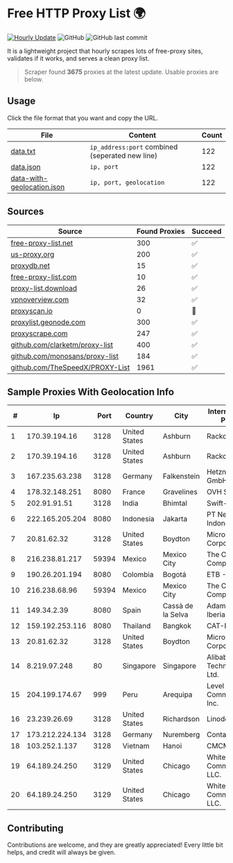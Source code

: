 
# Free HTTP Proxy List 🌍

[![Hourly Update](https://github.com/mertguvencli/http-proxy-list/actions/workflows/main.yml/badge.svg?branch=main)](https://github.com/mertguvencli/http-proxy-list/actions/workflows/main.yml)
![GitHub](https://img.shields.io/github/license/mertguvencli/http-proxy-list)
![GitHub last commit](https://img.shields.io/github/last-commit/mertguvencli/http-proxy-list)

It is a lightweight project that hourly scrapes lots of free-proxy sites, validates if it works, and serves a clean proxy list.


> Scraper found **3675** proxies at the latest update. Usable proxies are below.

## Usage

Click the file format that you want and copy the URL.


|File|Content|Count|
|----|-------|-----|
|[data.txt](https://raw.githubusercontent.com/mertguvencli/http-proxy-list/main/proxy-list/data.txt)|`ip_address:port` combined (seperated new line)|122|
|[data.json](https://raw.githubusercontent.com/mertguvencli/http-proxy-list/main/proxy-list/data.json)|`ip, port`|122|
|[data-with-geolocation.json](https://raw.githubusercontent.com/mertguvencli/http-proxy-list/main/proxy-list/data-with-geolocation.json)|`ip, port, geolocation`|122|

## Sources

|Source|Found Proxies|Succeed|
|------|-------------|-------|
|[free-proxy-list.net](https://free-proxy-list.net)|300|✅|
|[us-proxy.org](https://www.us-proxy.org)|200|✅|
|[proxydb.net](http://proxydb.net)|15|✅|
|[free-proxy-list.com](https://free-proxy-list.com/?page=&port=&type%5B%5D=http&type%5B%5D=https&up_time=0&search=Search)|10|✅|
|[proxy-list.download](https://www.proxy-list.download/HTTP)|26|✅|
|[vpnoverview.com](https://vpnoverview.com/privacy/anonymous-browsing/free-proxy-servers)|32|✅|
|[proxyscan.io](https://www.proxyscan.io)|0|🚫|
|[proxylist.geonode.com](https://proxylist.geonode.com/api/proxy-list?limit=300&page=1&sort_by=lastChecked&sort_type=desc&protocols=http,https)|300|✅|
|[proxyscrape.com](https://api.proxyscrape.com/v2/?request=displayproxies&protocol=http&timeout=10000&country=all&ssl=all&anonymity=all)|247|✅|
|[github.com/clarketm/proxy-list](https://raw.githubusercontent.com/clarketm/proxy-list/master/proxy-list-raw.txt)|400|✅|
|[github.com/monosans/proxy-list](https://raw.githubusercontent.com/monosans/proxy-list/main/proxies/http.txt)|184|✅|
|[github.com/TheSpeedX/PROXY-List](https://raw.githubusercontent.com/TheSpeedX/PROXY-List/master/http.txt)|1961|✅|


## Sample Proxies With Geolocation Info

|#|Ip|Port|Country|City|Internet Service Provider|
|-|--|----|-------|----|-------------------------|
|1|170.39.194.16|3128|United States|Ashburn|Rackdog, LLC|
|2|170.39.194.16|3128|United States|Ashburn|Rackdog, LLC|
|3|167.235.63.238|3128|Germany|Falkenstein|Hetzner Online GmbH|
|4|178.32.148.251|8080|France|Gravelines|OVH SAS|
|5|202.91.91.51|3128|India|Bhimtal|Swift-Online|
|6|222.165.205.204|8080|Indonesia|Jakarta|PT NettoCyber Indonesia|
|7|20.81.62.32|3128|United States|Boydton|Microsoft Corporation|
|8|216.238.81.217|59394|Mexico|Mexico City|The Constant Company|
|9|190.26.201.194|8080|Colombia|Bogotá|ETB - Colombia|
|10|216.238.68.96|59394|Mexico|Mexico City|The Constant Company|
|11|149.34.2.39|8080|Spain|Cassà de la Selva|Adamo Telecom Iberia S.A.|
|12|159.192.253.116|8080|Thailand|Bangkok|CAT-BB|
|13|20.81.62.32|3128|United States|Boydton|Microsoft Corporation|
|14|8.219.97.248|80|Singapore|Singapore|Alibaba (US) Technology Co., Ltd.|
|15|204.199.174.67|999|Peru|Arequipa|Level 3 Communications, Inc.|
|16|23.239.26.69|3128|United States|Richardson|Linode, LLC|
|17|173.212.224.134|3128|Germany|Nuremberg|Contabo GmbH|
|18|103.252.1.137|3128|Vietnam|Hanoi|CMCMIENBAC|
|19|64.189.24.250|3129|United States|Chicago|WhiteSky Communications, LLC.|
|20|64.189.24.250|3129|United States|Chicago|WhiteSky Communications, LLC.|



## Contributing

Contributions are welcome, and they are greatly appreciated! Every
little bit helps, and credit will always be given.

